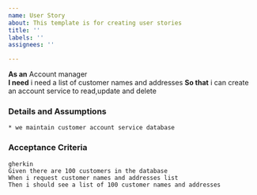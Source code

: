 ```yaml
---
name: User Story
about: This template is for creating user stories
title: ''
labels: ''
assignees: ''

---
```


**As an** Account manager  
**I need** i need a list of customer names and addresses 
**So that** i can create an account service to read,update and delete
      
### Details and Assumptions
    * we maintain customer account service database      
### Acceptance Criteria     
    gherkin 
    Given there are 100 customers in the database
    When i request customer names and addresses list
    Then i should see a list of 100 customer names and addresses
